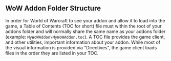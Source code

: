 ## WoW Addon Folder Structure

In order for World of Warcraft to see your addon and allow it to load into the game, a Table of Contents (TOC for short) file must within the root of your addons folder and will normally share the same name as your addons folder (example: `MyWoWAddon\MyWoWAddon.toc`). A TOC file provides the game client, and other utilities, important information about your addon. While most of the visual information is provided via "Directives", the game client loads files in the order they are listed in your TOC.
